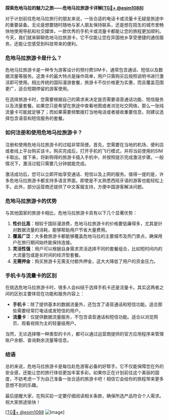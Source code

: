 **探索危地马拉的魅力之旅——危地马拉旅游卡详解[[TG💪+ @esim1088](https://t.me/s/esim1088)]**

对于计划前往危地马拉旅行的朋友来说，一张合适的电话卡或流量卡无疑是旅途中的重要装备。无论是想要随时随地与家人朋友保持联系，还是想在陌生的城市里畅快地使用导航和社交媒体，一款优秀的手机卡或流量卡都能让您的旅程更加顺利。今天，我们就来聊聊危地马拉旅游卡，它不仅能让您在异国他乡享受便捷的通信服务，还能让您感受到科技带来的便利。

### 危地马拉旅游卡是什么？

危地马拉旅游卡是一种专为游客设计的预付费SIM卡，通常包含通话、短信以及数据流量等服务。这类卡的最大特点是操作简单，用户只需购买后按照说明书进行激活即可使用。相比传统的国际漫游套餐，旅游卡不仅价格更为实惠，而且覆盖范围更广，适合短期停留的游客使用。

在选择旅游卡时，您需要根据自己的需求来决定是否需要语音通话功能、短信服务以及流量套餐。如果您只是希望在旅途中查看地图或者浏览社交网络，那么一张纯流量卡可能就足够了；而如果需要频繁拨打当地电话或者接收重要信息，则建议选择包含语音和短信服务的套餐。

### 如何注册和使用危地马拉旅游卡？

注册和使用危地马拉旅游卡的过程非常简便。首先，您需要在当地的机场、便利店或者线上平台购买该卡。购买完成后，打开手机的飞行模式，并将当前使用的SIM卡取出。接下来，将新购得的旅游卡插入手机中，并按照提示完成激活步骤。一般情况下，激活过程只需要几分钟就能完成。

激活成功后，您可以立即开始享受通话、短信以及上网的服务。值得一提的是，许多危地马拉旅游卡都支持多语言界面，即使是不太熟悉西班牙语的游客也能轻松上手。此外，部分运营商还提供了中文客服支持，方便中国游客解决问题。

### 危地马拉旅游卡的优势

与其他国家的旅游卡相比，危地马拉旅游卡具有以下几个显著优势：

1. **性价比高**：相较于国际漫游费，危地马拉旅游卡的价格要低廉得多，尤其是针对数据流量的消耗，能够帮助用户节省大量费用。
2. **覆盖广泛**：大多数旅游卡都能够覆盖危地马拉的主要城市及热门景点，确保用户在旅行期间始终能保持连接。
3. **灵活性强**：用户可以根据自身需求灵活选择不同的套餐组合，比如短时间内的大流量包或是长时间的经济型套餐。
4. **无需押金**：购买旅游卡无需支付额外押金，这大大降低了用户的资金压力。

### 手机卡与流量卡的区别

在挑选危地马拉旅游卡时，很多人会纠结于选择手机卡还是流量卡。其实这两者之间的区别主要体现在功能和服务内容上：

- **手机卡**：除了提供基本的数据流量外，还包含了语音通话和短信功能。适合那些需要经常打电话或发短信的用户。
- **流量卡**：仅提供数据流量服务，不包含语音通话和短信功能。适合以浏览网页、观看视频为主的轻量级用户。

当然，无论选择哪一种类型的卡片，都可以通过运营商提供的官方应用程序来管理账户余额、查询剩余流量等信息。

### 结语

总的来说，危地马拉旅游卡是每位赴危游客必备的好帮手。它不仅能保障您在外的安全感，还能让您的旅行体验更加丰富多彩。如果你正在计划前往这个美丽的国度，不妨考虑一下为自己准备一张合适的旅游卡吧！相信它会给你的旅程带来更多意想不到的乐趣。

最后提醒大家，在购买前一定要仔细阅读相关条款，确保所选产品符合个人需求。祝大家旅途愉快！

[[TG💪+ @esim1088](https://t.me/s/esim1088) ![Image](https://i.postimg.cc/4NQfJmqS/Snipaste-2025-05-13-00-14-12.png)]